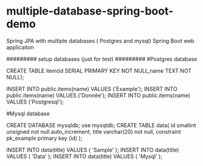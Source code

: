 # multiple-database-spring-boot-demo

Spring JPA with multiple databases ( Postgres and mysql) 
Spring Boot web applicaiton

######### setup databases (just for test) #########
#Postgres database

CREATE TABLE item(id SERIAL PRIMARY KEY NOT NULL,name TEXT    NOT NULL);

INSERT INTO public.items(name) VALUES ('Example');
INSERT INTO public.items(name) VALUES ('Donnée');
INSERT INTO public.items(name) VALUES ('Postgresql');

#Mysql database

CREATE DATABASE mysqldb;
use mysqldb;
CREATE TABLE data( id smallint unsigned not null auto_increment, title varchar(20) not null, constraint pk_example primary key (id) );

INSERT INTO data(title) VALUES ( 'Sample' );
INSERT INTO data(title) VALUES ( 'Data' );
INSERT INTO data(title) VALUES ( 'Mysql' );
